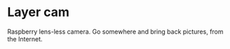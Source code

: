 Layer cam
=========

Raspberry lens-less camera.
Go somewhere and bring back pictures, from the Internet.
